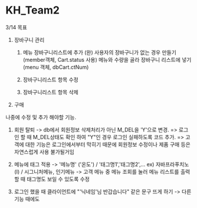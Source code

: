 # KH_Team2
3/14 목표
1. 장바구니 관리
   1) 메뉴 장바구니리스트에 추가 (완)
      사용자의 장바구니가 없는 경우 만들기 (member객체, Cart.status 사용)
      메뉴와 수량을 골라 장바구니 리스트에 넣기 (menu 객체, dbCart.ctNum)
   
   3) 장바구니리스트 항목 수정
   4) 장바구니리스트 항목 삭제

2. 구매
   

나중에 수정 및 추가 해야할 기능.
1. 회원 탈퇴 -> db에서 회원정보 삭제처리가 아닌 M_DEL을 'Y'으로 변경.
   => 로그인 할 때 M_DEL상태도 확인 하여 "Y"인 경우 로그인 실패하도록 코드 추가.
   => 고객에 대한 기능은 로그인에서부터 막히기 때문에 회원정보 수정이나 제품 구매 등은 자연스럽게 사용 불가될거임

2. 메뉴에 태그 적용 ->  '메뉴명' ('온도') / '태그명1','태그명2',...
   ex) 자바프라푸치노 (I) / 시그니처메뉴, 인기메뉴
   -> 고객 메뉴 중 메뉴 조회를 눌러 메뉴 리스트를 출력할 때 태그명도 보일 수 있도록 수정

3. 로그인 했을 때 클라이언트에 "'닉네임'님 반갑습니다" 같은 문구 뜨게 하기
   -> 다른 기능 때에도 


